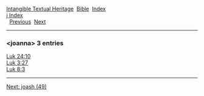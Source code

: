 [Intangible Textual Heritage](../../index)  [Bible](../index) 
[Index](index)   
[j Index](_j_)  
  [Previous](c06273)  [Next](c06275) 

------------------------------------------------------------------------

### &lt;joanna&gt; 3 entries

[Luk 24:10](../kjv/luk024.htm#010)  
[Luk 3:27](../kjv/luk003.htm#027)  
[Luk 8:3](../kjv/luk008.htm#003)  

------------------------------------------------------------------------

[Next: joash (49)](c06275)
